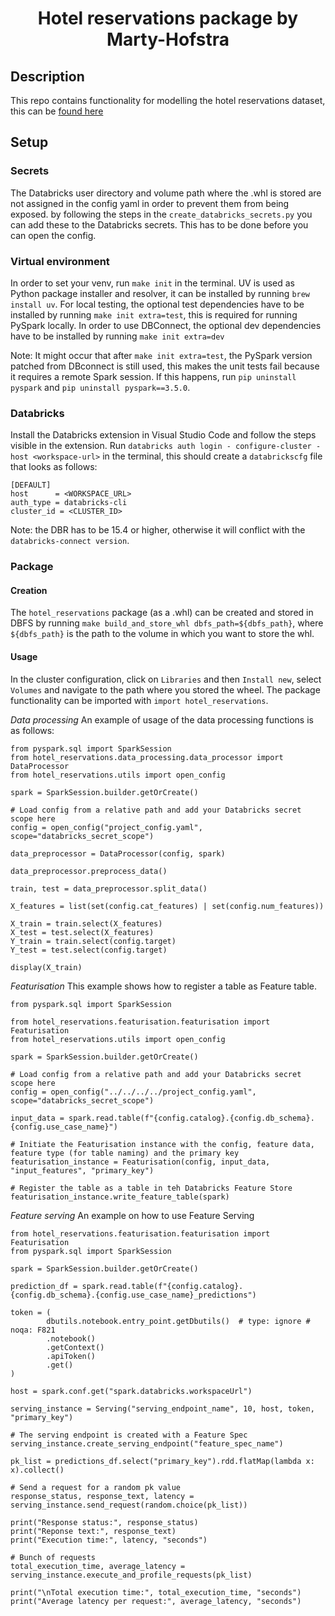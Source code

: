<h1 align="center">
Hotel reservations package by Marty-Hofstra

## Description
This repo contains functionality for modelling the hotel reservations dataset, this can be [found here](https://www.kaggle.com/datasets/ahsan81/hotel-reservations-classification-dataset)

## Setup
### Secrets
The Databricks user directory and volume path where the .whl is stored are not assigned in the config yaml in order to prevent them from being exposed. by following the steps in the `create_databricks_secrets.py` you can add these to the Databricks secrets. This has to be done before you can open the config.

### Virtual environment
In order to set your venv, run `make init` in the terminal. UV is used as Python package installer and resolver, it can be installed by running `brew install uv`. For local testing, the optional test dependencies have to be installed by running `make init extra=test`, this is required for running PySpark locally. In order to use DBConnect, the optional dev dependencies have to be installed by running `make init extra=dev`

Note: It might occur that after `make init extra=test`, the PySpark version patched from DBconnect is still used, this makes the unit tests fail because it requires a remote Spark session. If this happens, run `pip uninstall pyspark` and `pip uninstall pyspark==3.5.0`.

### Databricks
Install the Databricks extension in Visual Studio Code and follow the steps visible in the extension. Run `databricks auth login - configure-cluster - host <workspace-url>` in the terminal, this should create a `databrickscfg` file that looks as follows:
```
[DEFAULT]
host      = <WORKSPACE_URL>
auth_type = databricks-cli
cluster_id = <CLUSTER_ID>
```
Note: the DBR has to be 15.4 or higher, otherwise it will conflict with the `databricks-connect version`.

### Package
#### Creation
The `hotel_reservations` package (as a .whl) can be created and stored in DBFS by running `make build_and_store_whl dbfs_path=${dbfs_path}`, where `${dbfs_path}` is the path to the volume in which you want to store the whl.

#### Usage
In the cluster configuration, click on `Libraries` and then `Install new`, select `Volumes` and navigate to the path where you stored the wheel. The package functionality can be imported with `import hotel_reservations`.

*Data processing*
An example of usage of the data processing functions is as follows:

```
from pyspark.sql import SparkSession
from hotel_reservations.data_processing.data_processor import DataProcessor
from hotel_reservations.utils import open_config

spark = SparkSession.builder.getOrCreate()

# Load config from a relative path and add your Databricks secret scope here
config = open_config("project_config.yaml", scope="databricks_secret_scope")

data_preprocessor = DataProcessor(config, spark)

data_preprocessor.preprocess_data()

train, test = data_preprocessor.split_data()

X_features = list(set(config.cat_features) | set(config.num_features))

X_train = train.select(X_features)
X_test = test.select(X_features)
Y_train = train.select(config.target)
Y_test = test.select(config.target)

display(X_train)
```


*Featurisation*
This example shows how to register a table as Feature table.
```
from pyspark.sql import SparkSession

from hotel_reservations.featurisation.featurisation import Featurisation
from hotel_reservations.utils import open_config

spark = SparkSession.builder.getOrCreate()

# Load config from a relative path and add your Databricks secret scope here
config = open_config("../../../../project_config.yaml", scope="databricks_secret_scope")

input_data = spark.read.table(f"{config.catalog}.{config.db_schema}.{config.use_case_name}")

# Initiate the Featurisation instance with the config, feature data, feature type (for table naming) and the primary key
featurisation_instance = Featurisation(config, input_data, "input_features", "primary_key")

# Register the table as a table in teh Databricks Feature Store
featurisation_instance.write_feature_table(spark)
```

*Feature serving*
An example on how to use Feature Serving
```
from hotel_reservations.featurisation.featurisation import Featurisation
from pyspark.sql import SparkSession

spark = SparkSession.builder.getOrCreate()

prediction_df = spark.read.table(f"{config.catalog}.{config.db_schema}.{config.use_case_name}_predictions")

token = (
        dbutils.notebook.entry_point.getDbutils()  # type: ignore # noqa: F821
        .notebook()
        .getContext()
        .apiToken()
        .get()
)

host = spark.conf.get("spark.databricks.workspaceUrl")

serving_instance = Serving("serving_endpoint_name", 10, host, token, "primary_key")

# The serving endpoint is created with a Feature Spec
serving_instance.create_serving_endpoint("feature_spec_name")

pk_list = predictions_df.select("primary_key").rdd.flatMap(lambda x: x).collect()

# Send a request for a random pk value
response_status, response_text, latency = serving_instance.send_request(random.choice(pk_list))

print("Response status:", response_status)
print("Reponse text:", response_text)
print("Execution time:", latency, "seconds")

# Bunch of requests
total_execution_time, average_latency = serving_instance.execute_and_profile_requests(pk_list)

print("\nTotal execution time:", total_execution_time, "seconds")
print("Average latency per request:", average_latency, "seconds")
```
